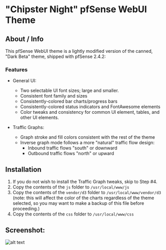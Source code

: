 # "Chipster Night" pfSense WebUI Theme

## About / Info

This pfSense WebUI theme is a lightly modified version of the canned, "Dark Beta"
theme, shipped with pfSense 2.4.2:

### Features

* General UI:
  - Two selectable UI font sizes; large and smaller.
  - Consistent font family and sizes
  - Consistently-colored bar charts/progress bars
  - Consistently-colored status indicators and FontAwesome elements
  - Color tweaks and consistency for common UI element, tables, and other UI elements.

* Traffic Graphs:
    - Graph stroke and fill colors consistent with the rest of the theme 
    - Inverse graph mode follows a more "natural" traffic flow design:
        - Inbound traffic flows "south" or downward
        - Outbound traffic flows "north" or upward

## Installation
1. If you do not wish to install the Traffic Graph tweaks, skip to Step #4.
2. Copy the contents of the `js` folder to `/usr/local/www/js`
3. Copy the contents of the `vendor/d3` folder to `/usr/local/www/vendor/d3` (note: this will
   affect the color of the charts regardless of the theme selected, so you may want to make a
   backup of this file before proceeding.)
4. Copy the contents of the `css` folder to `/usr/local/www/css`

## Screenshot:
![alt text](http://techdocs.cuccio.us/Chipster-Night_SS.png "Screenshot: Smaller Font CSS")

